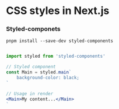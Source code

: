 # CSS styles in Next.js

### Styled-componets
```
pnpm install --save-dev styled-components
```

```jsx

import styled from 'styled-components'

// Styled component
const Main = styled.main`
	background-color: black;
`

// Usage in render
<Main>My content...</Main>
`
```
